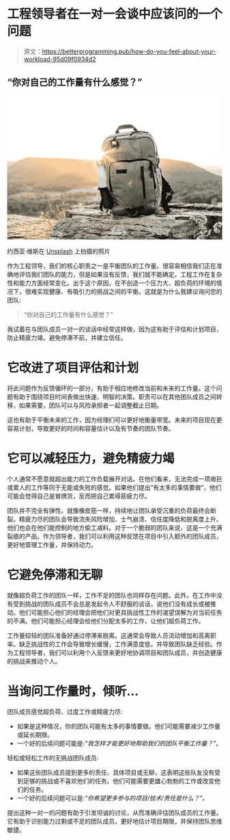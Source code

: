 # 工程领导者在一对一会谈中应该问的一个问题

> 原文：<https://betterprogramming.pub/how-do-you-feel-about-your-workload-95d09f0934d2>

## “你对自己的工作量有什么感觉？”

![](img/675a420b491be4a9322b9753918dc515.png)

约西亚·维斯在 [Unsplash](https://unsplash.com?utm_source=medium&utm_medium=referral) 上拍摄的照片

作为工程领导，我们的核心职责之一是平衡团队的工作量。很容易相信我们正在准确地评估我们团队的能力，但是如果没有反馈，我们就不能确定。工程工作在复杂性和能力方面经常变化。出于这个原因，在不创造一个压力大、超负荷的环境的情况下，很难实现健康、有吸引力的挑战之间的平衡。这就是为什么我建议询问您的团队:

> “你对自己的工作量有什么感觉？”

我试着在与团队成员一对一的谈话中经常这样做，因为这有助于评估和计划项目，防止精疲力竭，避免停滞不前，并建立信任。

# 它改进了项目评估和计划

将此问题作为反馈循环的一部分，有助于相应地修改当前和未来的工作量。这个问题有助于围绕项目时间表做出快速、明智的决策。职责可以在其他团队成员之间转移，如果需要，团队可以与风险承担者一起调整截止日期。

这也有助于平衡未来的工作，因为经理们可以更好地衡量带宽。未来的项目现在更容易计划，导致更好的时间和容量估计以及有节奏的团队节奏。

# 它可以减轻压力，避免精疲力竭

个人通常不愿意就超出能力的工作负载展开对话。在他们看来，无法完成一项艰巨或累人的工作等同于无能或失败的感觉。如果他们提出“有太多的事情要做”，他们可能会觉得自己是冒牌货，反而把自己累得筋疲力尽。

团队并不完全有弹性。就像橡皮筋一样，持续地让团队承受沉重的负荷最终会断裂。精疲力尽的团队会导致流失风险增加、士气崩溃、信任度降低和脱离度上升。他们也会在他们能控制的地方偷工减料。对于一个脆弱的团队来说，这是一个充满裂痕的产品。作为领导者，我们可以利用这种反馈在项目中引入额外的团队成员，更好地管理工作量，并保持动力。

# 它避免停滞和无聊

就像超负荷工作的团队一样，工作不足的团队也同样存在问题。此外，在工作中没有受到挑战的团队成员不会总是发起令人不舒服的谈话，说他们没有成长或被推动。他们可能担心他们的经理会把他们对更具挑战性工作的渴望误解为对当前任务的不满。他们可能担心经理会给他们分配太多的工作，让他们超负荷工作。

工作量较轻的团队准备好通过停滞来脱离。这通常会导致人员流动增加和高离职率。缺乏挑战性的工作会导致增长缓慢，工作满意度低，并导致团队缺乏经验。作为工程领导者，我们可以利用个人反馈来更好地协调项目和团队成员，并创造健康的挑战来推动个人。

# 当询问工作量时，倾听…

团队成员感觉超负荷、过度工作或精疲力尽:

*   如果是这种情况，你的团队可能有太多的事情要做。他们可能需要减少工作量或延长期限。
*   一个好的后续问题可能是:*“我怎样才能更好地帮助我们的团队平衡工作量？”*。

轻松或轻松工作的无挑战团队成员:

*   如果这些团队成员提到更多的责任、具体项目或无聊，这表明这些队友没有受到足够的挑战或不喜欢他们的任务。他们可能需要更雄心勃勃的工作或改变他们的任务。
*   一个好的后续问题可以是:*“你希望更多参与的项目/技术/责任是什么？”。*

提出这种一对一的问题有助于引发坦诚的讨论，从而准确评估团队成员的工作量。它有助于识别能力过剩或不足的团队成员，更好地估计项目期限，并保持团队思维敏捷。
